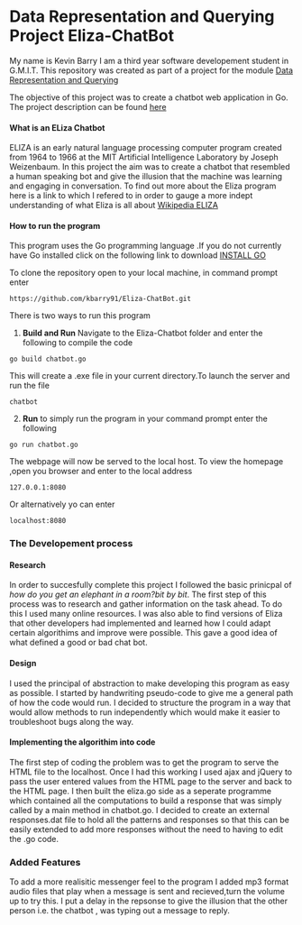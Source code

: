 # Data Representation and Querying Project Eliza-ChatBot
My name is Kevin Barry I am a third year software developement student in G.M.I.T. 
This repository was created as part of a project for the module [Data Representation and Querying](https://data-representation.github.io/)

The objective of this project was to create a chatbot web application in Go. The project description can be found [here](https://data-representation.github.io/problems/project.html) 

#### What is an ELiza Chatbot
ELIZA is an early natural language processing computer program created from 1964 to 1966 at the MIT Artificial Intelligence Laboratory by Joseph Weizenbaum. In this project the aim was to create a chatbot that resembled a human speaking bot and give the illusion that the machine was learning and engaging in conversation.
To find out more about the Eliza program here is a link to which I refered to in order to gauge a more indept understanding of what Eliza is all about [Wikipedia ELIZA](https://en.wikipedia.org/wiki/ELIZA)

#### How to run the program
This program uses the Go programming language .If you do not currently have Go installed click on the following link to download [INSTALL GO](https://golang.org/dl/)

To clone the repository open to your local machine, in command prompt enter 
```
https://github.com/kbarry91/Eliza-ChatBot.git
```
There is two ways to run this program
1. **Build and Run** Navigate to the Eliza-Chatbot folder and enter the following to compile the code 
```
go build chatbot.go
```
This will create a .exe file in your current directory.To launch the server and run the file 
```
chatbot
```
2. **Run** to simply run the program in your command prompt enter the following 
```
go run chatbot.go
```  
The webpage will now be served to the local host. To view the homepage ,open you browser and enter to the local address
```
127.0.0.1:8080
```
Or alternatively yo can enter
```
localhost:8080
```
### The Developement process
#### Research
In order to succesfully complete this project I followed the basic prinicpal of *how do you get an elephant in a room?bit by bit*. The first step of this process was to research and gather information on the task ahead. To do this I used many online resources. I was also able to find versions of Eliza that other developers had implemented and learned how I could adapt certain algorithims and improve were possible. This gave a good idea of what defined a good or bad chat bot.

#### Design
I used the principal of abstraction to make developing this program as easy as possible. I started by handwriting pseudo-code to give me a general path of how the code would run. I decided to structure the program in a way that would allow methods to run independently which would make it easier to troubleshoot bugs along the way.

#### Implementing the algorithim into code 
The first step of coding the problem was to get the program to serve the HTML file to the localhost. Once I had this working I used ajax and jQuery to pass the user entered values from the HTML page to the server and back to the HTML page. I then built the eliza.go side as a seperate programme which contained all the computations to build a response that was simply called by a main method in chatbot.go. I decided to create an external responses.dat file to hold all the patterns and responses so that this can be easily extended to add more responses without the need to having to edit the .go code.

### Added Features
To add a more realisitic messenger feel to the program I added mp3 format audio files that play when a message is sent and recieved,turn the volume up to try this. I put a delay in the repsonse to give the illusion that the other person i.e. the chatbot , was typing out a message to reply.  